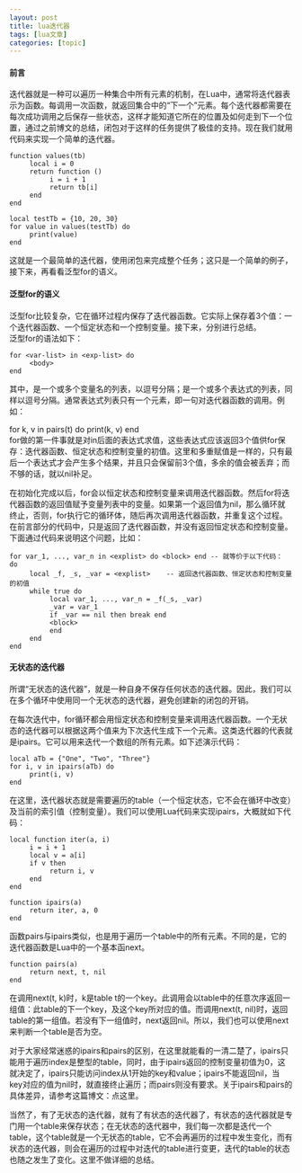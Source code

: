 ```yaml
---
layout: post
title: lua迭代器 
tags: [lua文章]
categories: [topic]
---
```

#### 前言

迭代器就是一种可以遍历一种集合中所有元素的机制，在Lua中，通常将迭代器表示为函数。每调用一次函数，就返回集合中的“下一个”元素。每个迭代器都需要在每次成功调用之后保存一些状态，这样才能知道它所在的位置及如何走到下一个位置，通过之前博文的总结，闭包对于这样的任务提供了极佳的支持。现在我们就用代码来实现一个简单的迭代器。

    
    
    function values(tb)
         local i = 0
         return function ()
              i = i + 1
              return tb[i]
         end
    end
    
    local testTb = {10, 20, 30}
    for value in values(testTb) do
         print(value)
    end
    

这就是一个最简单的迭代器，使用闭包来完成整个任务；这只是一个简单的例子，接下来，再看看泛型for的语义。

#### 泛型for的语义

泛型for比较复杂，它在循环过程内保存了迭代器函数。它实际上保存着3个值：一个迭代器函数、一个恒定状态和一个控制变量。接下来，分别进行总结。  
泛型for的语法如下：

    
    
    for <var-list> in <exp-list> do
         <body>
    end
    

其中，是一个或多个变量名的列表，以逗号分隔；是一个或多个表达式的列表，同样以逗号分隔。通常表达式列表只有一个元素，即一句对迭代器函数的调用。例如：

for k, v in pairs(t) do print(k, v) end  
for做的第一件事就是对in后面的表达式求值，这些表达式应该返回3个值供for保存：迭代器函数、恒定状态和控制变量的初值。这里和多重赋值是一样的，只有最后一个表达式才会产生多个结果，并且只会保留前3个值，多余的值会被丢弃；而不够的话，就以nil补足。

在初始化完成以后，for会以恒定状态和控制变量来调用迭代器函数。然后for将迭代器函数的返回值赋予变量列表中的变量。如果第一个返回值为nil，那么循环就终止，否则，for执行它的循环体，随后再次调用迭代器函数，并重复这个过程。在前言部分的代码中，只是返回了迭代器函数，并没有返回恒定状态和控制变量。下面通过代码来说明这个问题，比如：

    
    
    for var_1, ..., var_n in <explist> do <block> end -- 就等价于以下代码：
    do
         local _f, _s, _var = <explist>    -- 返回迭代器函数、恒定状态和控制变量的初值
         while true do
              local var_1, ..., var_n = _f(_s, _var)
              _var = var_1
              if _var == nil then break end
              <block>
              end
         end
    end
    

#### 无状态的迭代器

所谓“无状态的迭代器”，就是一种自身不保存任何状态的迭代器。因此，我们可以在多个循环中使用同一个无状态的迭代器，避免创建新的闭包的开销。

在每次迭代中，for循环都会用恒定状态和控制变量来调用迭代器函数。一个无状态的迭代器可以根据这两个值来为下次迭代生成下一个元素。这类迭代器的代表就是ipairs。它可以用来迭代一个数组的所有元素。如下述演示代码：

    
    
    local aTb = {"One", "Two", "Three"}
    for i, v in ipairs(aTb) do
         print(i, v)
    end
    

在这里，迭代器状态就是需要遍历的table（一个恒定状态，它不会在循环中改变）及当前的索引值（控制变量）。我们可以使用Lua代码来实现ipairs，大概就如下代码：

    
    
    local function iter(a, i)
         i = i + 1
         local v = a[i]
         if v then
              return i, v
         end
    end
    
    function ipairs(a)
         return iter, a, 0
    end
    

函数pairs与ipairs类似，也是用于遍历一个table中的所有元素。不同的是，它的迭代器函数是Lua中的一个基本函next。

    
    
    function pairs(a)
         return next, t, nil
    end
    

在调用next(t, k)时，k是table
t的一个key。此调用会以table中的任意次序返回一组值：此table的下一个key，及这个key所对应的值。而调用next(t,
nil)时，返回table的第一组值。若没有下一组值时，next返回nil。所以，我们也可以使用next来判断一个table是否为空。

对于大家经常迷惑的ipairs和pairs的区别，在这里就能看的一清二楚了，ipairs只能用于遍历index是整型的table，同时，由于ipairs返回的控制变量初值为0，这就决定了，ipairs只能访问index从1开始的key和value；ipairs不能返回nil，当key对应的值为nil时，就直接终止遍历；而pairs则没有要求。关于ipairs和pairs的具体差异，请参考这篇博文：点这里。

当然了，有了无状态的迭代器，就有了有状态的迭代器了，有状态的迭代器就是专门用一个table来保存状态；在无状态的迭代器中，我们每一次都是迭代一个table，这个table就是一个无状态的table，它不会再遍历的过程中发生变化，而有状态的迭代器，则会在遍历的过程中对迭代的table进行变更，迭代的table的状态也随之发生了变化。这里不做详细的总结。